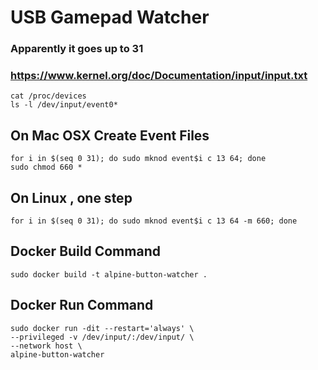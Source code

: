 # USB Gamepad Watcher

### Apparently it goes up to 31
### https://www.kernel.org/doc/Documentation/input/input.txt
```
cat /proc/devices
ls -l /dev/input/event0*
```

## On Mac OSX Create Event Files
```
for i in $(seq 0 31); do sudo mknod event$i c 13 64; done
sudo chmod 660 *
```

## On Linux , one step
```
for i in $(seq 0 31); do sudo mknod event$i c 13 64 -m 660; done
```

## Docker Build Command

```
sudo docker build -t alpine-button-watcher .
```

## Docker Run Command
```
sudo docker run -dit --restart='always' \
--privileged -v /dev/input/:/dev/input/ \
--network host \
alpine-button-watcher
```